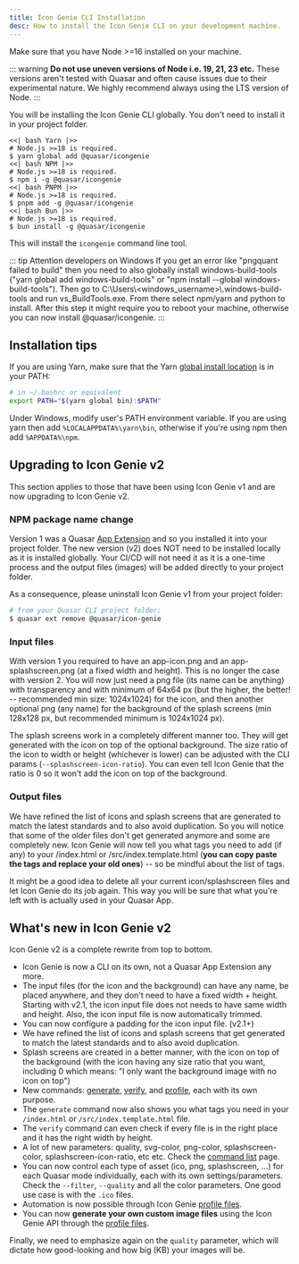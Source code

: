 ```yaml
---
title: Icon Genie CLI Installation
desc: How to install the Icon Genie CLI on your development machine.
---
```


Make sure that you have Node >=16 installed on your machine.

::: warning
**Do not use uneven versions of Node i.e. 19, 21, 23 etc.** These versions aren't tested with Quasar and often cause issues due to their experimental nature. We highly recommend always using the LTS version of Node.
:::

You will be installing the Icon Genie CLI globally. You don't need to install it in your project folder.

```tabs
<<| bash Yarn |>>
# Node.js >=18 is required.
$ yarn global add @quasar/icongenie
<<| bash NPM |>>
# Node.js >=18 is required.
$ npm i -g @quasar/icongenie
<<| bash PNPM |>>
# Node.js >=18 is required.
$ pnpm add -g @quasar/icongenie
<<| bash Bun |>>
# Node.js >=18 is required.
$ bun install -g @quasar/icongenie
```

This will install the `icongenie` command line tool.

::: tip Attention developers on Windows
If you get an error like "pngquant failed to build" then you need to also globally install windows-build-tools ("yarn global add windows-build-tools" or "npm install --global windows-build-tools"). Then go to C:\Users\\<windows_username>\\.windows-build-tools and run vs_BuildTools.exe. From there select npm/yarn and python to install. After this step it might require you to reboot your machine, otherwise you can now install @quasar/icongenie.
:::

## Installation tips

If you are using Yarn, make sure that the Yarn [global install location](https://yarnpkg.com/lang/en/docs/cli/global/) is in your PATH:

```bash
# in ~/.bashrc or equivalent
export PATH="$(yarn global bin):$PATH"
```

Under Windows, modify user's PATH environment variable. If you are using yarn then add `%LOCALAPPDATA%\yarn\bin`, otherwise if you're using npm then add `%APPDATA%\npm`.

## Upgrading to Icon Genie v2

This section applies to those that have been using Icon Genie v1 and are now upgrading to Icon Genie v2.

### NPM package name change

Version 1 was a Quasar [App Extension](/app-extensions/introduction) and so you installed it into your project folder. The new version (v2) does NOT need to be installed locally as it is installed globally. Your CI/CD will not need it as it is a one-time process and the output files (images) will be added directly to your project folder.

As a consequence, please uninstall Icon Genie v1 from your project folder:

```bash
# from your Quasar CLI project folder:
$ quasar ext remove @quasar/icon-genie
```

### Input files

With version 1 you required to have an app-icon.png and an app-splashscreen.png (at a fixed width and height). This is no longer the case with version 2. You will now just need a png file (its name can be anything) with transparency and with minimum of 64x64 px (but the higher, the better! -- recommended min size: 1024x1024) for the icon, and then another optional png (any name) for the background of the splash screens (min 128x128 px, but recommended minimum is 1024x1024 px).

The splash screens work in a completely different manner too. They will get generated with the icon on top of the optional background. The size ratio of the icon to width or height (whichever is lower) can be adjusted with the CLI params (`--splashscreen-icon-ratio`). You can even tell Icon Genie that the ratio is 0 so it won't add the icon on top of the background.

### Output files

We have refined the list of icons and splash screens that are generated to match the latest standards and to also avoid duplication. So you will notice that some of the older files don't get generated anymore and some are completely new. Icon Genie will now tell you what tags you need to add (if any) to your /index.html or /src/index.template.html (**you can copy paste the tags and replace your old ones**) -- so be mindful about the list of tags.

It might be a good idea to delete all your current icon/splashscreen files and let Icon Genie do its job again. This way you will be sure that what you're left with is actually used in your Quasar App.

## What's new in Icon Genie v2

Icon Genie v2 is a complete rewrite from top to bottom.

* Icon Genie is now a CLI on its own, not a Quasar App Extension any more.
* The input files (for the icon and the background) can have any name, be placed anywhere, and they don't need to have a fixed width + height. Starting with v2.1, the icon input file does not needs to have same width and height. Also, the icon input file is now automatically trimmed.
* You can now configure a padding for the icon input file. (v2.1+)
* We have refined the list of icons and splash screens that get generated to match the latest standards and to also avoid duplication.
* Splash screens are created in a better manner, with the icon on top of the background (with the icon having any size ratio that you want, including 0 which means: "I only want the background image with no icon on top")
* New commands: [generate](/icongenie/command-list#generate), [verify](/icongenie/command-list#verify), and [profile](/icongenie/command-list#profile), each with its own purpose.
* The `generate` command now also shows you what tags you need in your `/index.html` or `/src/index.template.html` file.
* The `verify` command can even check if every file is in the right place and it has the right width by height.
* A lot of new parameters: quality, svg-color, png-color, splashscreen-color, splashscreen-icon-ratio, etc etc. Check the [command list](/icongenie/command-list) page.
* You can now control each type of asset (ico, png, splashscreen, ...) for each Quasar mode individually, each with its own settings/parameters. Check the `--filter`, `--quality` and all the color parameters. One good use case is with the `.ico` files.
* Automation is now possible through Icon Genie [profile files](/icongenie/profile-files).
* You can now **generate your own custom image files** using the Icon Genie API through the [profile files](/icongenie/profile-files).

Finally, we need to emphasize again on the `quality` parameter, which will dictate how good-looking and how big (KB) your images will be.
